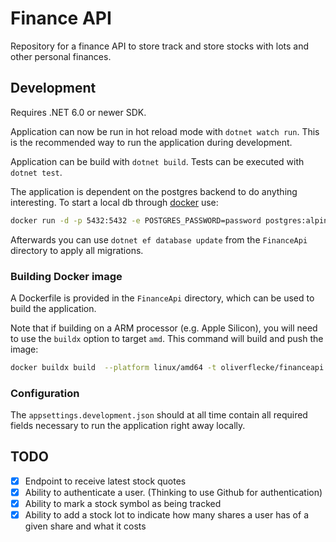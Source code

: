 # Finance API

Repository for a finance API to store track and store stocks with lots and other personal finances.

## Development

Requires .NET 6.0 or newer SDK.

Application can now be run in hot reload mode with `dotnet watch run`.
This is the recommended way to run the application during development.

Application can be build with `dotnet build`.
Tests can be executed with `dotnet test`.

The application is dependent on the postgres backend to do anything interesting.
To start a local db through [docker](https://docker.com) use:

```sh
docker run -d -p 5432:5432 -e POSTGRES_PASSWORD=password postgres:alpine
```

Afterwards you can use `dotnet ef database update` from the `FinanceApi` directory to apply all migrations.

### Building Docker image

A Dockerfile is provided in the `FinanceApi` directory, which can be used to build the application.

Note that if building on a ARM processor (e.g. Apple Silicon), you will need to use the `buildx` option to target `amd`.
This command will build and push the image:

```sh
docker buildx build  --platform linux/amd64 -t oliverflecke/financeapi:latest . --file FinanceApi/Dockerfile --push
```

### Configuration

The `appsettings.development.json` should at all time contain all required fields necessary to run the application right away locally.

## TODO

- [x] Endpoint to receive latest stock quotes
- [x] Ability to authenticate a user. (Thinking to use Github for authentication)
- [x] Ability to mark a stock symbol as being tracked
- [x] Ability to add a stock lot to indicate how many shares a user has of a given share and what it costs
